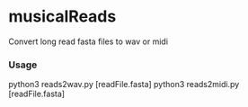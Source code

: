 # musicalReads
Convert long read fasta files to wav or midi

### Usage

python3 reads2wav.py  [readFile.fasta]
python3 reads2midi.py [readFile.fasta]